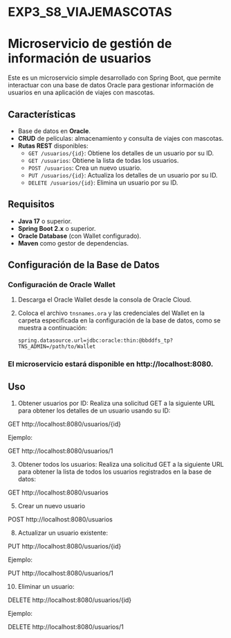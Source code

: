 # EXP3_S8_VIAJEMASCOTAS

# Microservicio de gestión de información de usuarios
Este es un microservicio simple desarrollado con Spring Boot, que permite interactuar con una base de datos Oracle para gestionar información de usuarios en una aplicación de viajes con mascotas.

## Características

- Base de datos en **Oracle**.
- **CRUD** de películas: almacenamiento y consulta de viajes con mascotas.
- **Rutas REST** disponibles:
  - `GET /usuarios/{id}`: Obtiene los detalles de un usuario por su ID.
  - `GET /usuarios`: Obtiene la lista de todas los usuarios.
  - `POST /usuarios`: Crea un nuevo usuario.
  - `PUT /usuarios/{id}`: Actualiza los detalles de un usuario por su ID.
  - `DELETE /usuarios/{id}`: Elimina un usuario por su ID.

## Requisitos

- **Java 17** o superior.
- **Spring Boot 2.x** o superior.
- **Oracle Database** (con Wallet configurado).
- **Maven** como gestor de dependencias.

## Configuración de la Base de Datos

### Configuración de Oracle Wallet

1. Descarga el Oracle Wallet desde la consola de Oracle Cloud.
2. Coloca el archivo `tnsnames.ora` y las credenciales del Wallet en la carpeta especificada en la configuración de la base de datos, como se muestra a continuación:
   
   ```properties
   spring.datasource.url=jdbc:oracle:thin:@bbddfs_tp?TNS_ADMIN=/path/to/Wallet

### El microservicio estará disponible en http://localhost:8080.

## Uso

1. Obtener usuarios por ID:
Realiza una solicitud GET a la siguiente URL para obtener los detalles de un usuario usando su ID:

GET http://localhost:8080/usuarios/{id}

Ejemplo:

GET http://localhost:8080/usuarios/1

3. Obtener todos los usuarios:
Realiza una solicitud GET a la siguiente URL para obtener la lista de todos los usuarios registrados en la base de datos:

GET http://localhost:8080/usuarios

5. Crear un nuevo usuario

POST http://localhost:8080/usuarios

8. Actualizar un usuario existente:

PUT http://localhost:8080/usuarios/{id}

Ejemplo:

PUT http://localhost:8080/usuarios/1

10. Eliminar un usuario:
    
DELETE http://localhost:8080/usuarios/{id}

Ejemplo:

DELETE http://localhost:8080/usuarios/1
